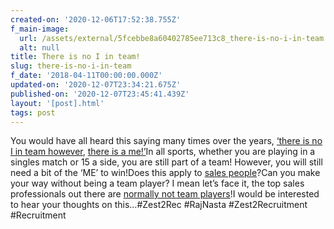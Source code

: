 ```yaml
---
created-on: '2020-12-06T17:52:38.755Z'
f_main-image:
  url: /assets/external/5fcebbe8a60402785ee713c8_there-is-no-i-in-team.png
  alt: null
title: There is no I in team!
slug: there-is-no-i-in-team
f_date: '2018-04-11T00:00:00.000Z'
updated-on: '2020-12-07T23:34:21.675Z'
published-on: '2020-12-07T23:45:41.439Z'
layout: '[post].html'
tags: post
---
```


You would have all heard this saying many times over the years, [‘there is no I in team however](#), [there is a me!’](#)In all sports, whether you are playing in a singles match or 15 a side, you are still part of a team! However, you will still need a bit of the ‘ME’ to win!Does this apply to [sales people](#)?Can you make your way without being a team player? I mean let’s face it, the top sales professionals out there are [normally not team players](#)!I would be interested to hear your thoughts on this…#Zest2Rec #RajNasta #Zest2Recruitment #Recruitment
